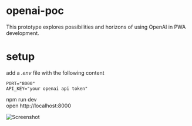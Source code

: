 # openai-poc
This prototype explores possibilities and horizons of using OpenAI in PWA development.

# setup

add a *.env* file with the following content

```
PORT="8000"
API_KEY="your openai api token"
```
npm run dev <br>
open http://localhost:8000

![Screenshot](https://user-images.githubusercontent.com/6115884/219642757-30533855-ab0d-4467-8fe4-cea591b0b0fe.png)
